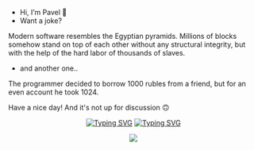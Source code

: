 - Hi, I’m Pavel 👋
- Want a joke? 

Modern software resembles the Egyptian pyramids. 
Millions of blocks somehow stand on top of each other without any structural integrity, but with the help of the hard labor of thousands of slaves.

- and another one..

The programmer decided to borrow 1000 rubles from a friend, but for an even account he took 1024.

Have a nice day! And it's not up for discussion 🙃

<div align="center">
      <a href="https://git.io/typing-svg"><img src="https://readme-typing-svg.herokuapp.com?font=Fira+Code&size=28&duration=7000&pause=1000&color=00FF2B&center=true&vCenter=true&repeat=false&random=false&width=1000&lines=Writing+the+code..%3A" alt="Typing SVG"/></a>
      <a href="https://git.io/typing-svg"><img src="https://readme-typing-svg.demolab.com?font=Fira+Code&size=15&pause=1000&color=00FF2B&center=true&vCenter=true&multiline=true&repeat=false&random=false&width=950&height=250&duration=2000&lines=+let+codes+=+[72,+69,+76,+76,+79].map(c+=>+c+*+2+/+2);+let+modified+=+codes.map(code=>code+-+(-5));+let+restored+=+modified.map(code=>String.fromCharCode(code+-+5));+let+scrambled+=+restored.sort(()=>(Math.random()+-+0.5));+while+(scrambled.map(c=>c.charCodeAt(0)).join()+!==+codes.join());{;scrambled+=+scrambled.sort((a,b)=>codes.indexOf(a.charCodeAt(0))+-+codes.indexOf(b.charCodeAt(0)));+};++console.log(scrambled.join(''));" alt="Typing SVG" /></a>


<p align="center">
  <a href="https://skillicons.dev">
    <img src="https://skillicons.dev/icons?i=cpp,c,qt,cmake,html,js,linux,git,github" />
  </a>
</p>
